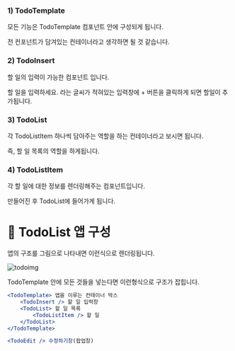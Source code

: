 ### **1) TodoTemplate**

모든 기능은 TodoTemplate 컴포넌트 안에 구성되게 됩니다.

전 컨포넌트가 담겨있는 컨테이너라고 생각하면 될 것 같습니다.

### 2) TodoInsert

할 일의 입력이 가능한 컴포넌트 입니다.

할 일을 입력하세요. 라는 글씨가 적혀있는 입력창에 + 버튼을 클릭하게 되면 할일이 추가됩니다.

### 3) TodoList

각 TodoListItem 하나씩 담아주는 역할을 하는 컨테이너라고 보시면 됩니다.

즉, 할 일 목록의 역할을 하게됩니다.

### 4) TodoListItem

각 할 일에 대한 정보를 렌더링해주는 컴포넌트입니다.

만들어진 후 TodoList에 들어가게 됩니다.

# 🐣 TodoList 앱 구성

앱의 구조를 그림으로 나타내면 이런식으로 렌더링됩니다.

![todoimg](https://user-images.githubusercontent.com/99397079/228534373-f2a2b4f0-c616-4b13-9880-05c899f0652f.png)


TodoTemplate 안에 모든 것들을 넣는다면 이런형식으로 구조가 잡힙니다.

```jsx
<TodoTemplate> 앱을 이루는 컨테이너 박스
	<TodoInsert /> 할 일 입력창 
	<TodoList> 할 일 목록
		<TodoListItem /> 할 일
	</TodoList>
</TodoTemplate>
```

```jsx
<TodoEdit /> 수정하기창(팝업창)
```
